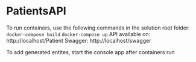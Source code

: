 # PatientsAPI

To run containers, use the following commands in the solution root folder:
`docker-compose build`
`docker-compose up`
API available on: http://localhost/Patient Swagger: http://localhost/swagger

To add generated entites, start the console app after containers run
